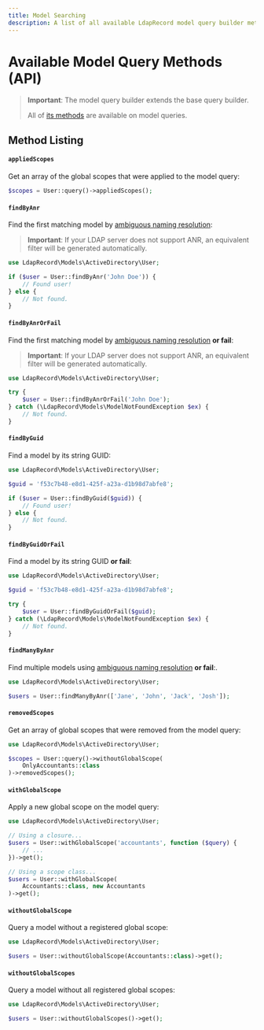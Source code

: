 ```yaml
---
title: Model Searching
description: A list of all available LdapRecord model query builder methods.
---
```


# Available Model Query Methods (API)

> **Important**: The model query builder extends the base query builder. 
> 
> All of [its methods](/docs/core/v2/searching-api) are available on model queries.

## Method Listing

#### `appliedScopes`

Get an array of the global scopes that were applied to the model query:

```php
$scopes = User::query()->appliedScopes();
```

#### `findByAnr`

Find the first matching model by [ambiguous naming resolution](https://social.technet.microsoft.com/wiki/contents/articles/22653.active-directory-ambiguous-name-resolution.aspx):

> **Important**: If your LDAP server does not support ANR, an equivalent filter will be generated automatically.

```php
use LdapRecord\Models\ActiveDirectory\User;

if ($user = User::findByAnr('John Doe')) {
    // Found user!
} else {
    // Not found.
}
```

#### `findByAnrOrFail`

Find the first matching model by [ambiguous naming resolution](https://social.technet.microsoft.com/wiki/contents/articles/22653.active-directory-ambiguous-name-resolution.aspx) **or fail**:

> **Important**: If your LDAP server does not support ANR, an equivalent filter will be generated automatically.

```php
use LdapRecord\Models\ActiveDirectory\User;

try {
    $user = User::findByAnrOrFail('John Doe');
} catch (\LdapRecord\Models\ModelNotFoundException $ex) {
    // Not found.
}
```

#### `findByGuid`

Find a model by its string GUID:

```php
use LdapRecord\Models\ActiveDirectory\User;

$guid = 'f53c7b48-e8d1-425f-a23a-d1b98d7abfe8';

if ($user = User::findByGuid($guid)) {
    // Found user!
} else {
    // Not found.
}
```

#### `findByGuidOrFail`

Find a model by its string GUID **or fail**:

```php
use LdapRecord\Models\ActiveDirectory\User;

$guid = 'f53c7b48-e8d1-425f-a23a-d1b98d7abfe8';

try {
    $user = User::findByGuidOrFail($guid);
} catch (\LdapRecord\Models\ModelNotFoundException $ex) {
    // Not found.
}
```

#### `findManyByAnr`

Find multiple models using [ambiguous naming resolution](https://social.technet.microsoft.com/wiki/contents/articles/22653.active-directory-ambiguous-name-resolution.aspx) **or fail**:.

```php
use LdapRecord\Models\ActiveDirectory\User;

$users = User::findManyByAnr(['Jane', 'John', 'Jack', 'Josh']);
```

#### `removedScopes`

Get an array of global scopes that were removed from the model query:

```php
use LdapRecord\Models\ActiveDirectory\User;

$scopes = User::query()->withoutGlobalScope(
    OnlyAccountants::class
)->removedScopes();
```

#### `withGlobalScope`

Apply a new global scope on the model query:

```php
use LdapRecord\Models\ActiveDirectory\User;

// Using a closure...
$users = User::withGlobalScope('accountants', function ($query) {
    // ...
})->get();

// Using a scope class...
$users = User::withGlobalScope(
    Accountants::class, new Accountants
)->get();
```

#### `withoutGlobalScope`

Query a model without a registered global scope:

```php
use LdapRecord\Models\ActiveDirectory\User;

$users = User::withoutGlobalScope(Accountants::class)->get();
```

#### `withoutGlobalScopes`

Query a model without all registered global scopes:

```php
use LdapRecord\Models\ActiveDirectory\User;

$users = User::withoutGlobalScopes()->get();
```
